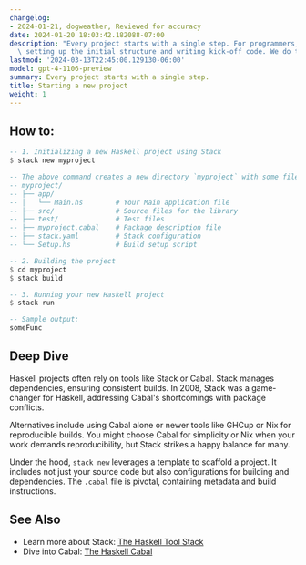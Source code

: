 ```yaml
---
changelog:
- 2024-01-21, dogweather, Reviewed for accuracy
date: 2024-01-20 18:03:42.182088-07:00
description: "Every project starts with a single step. For programmers, that means\
  \ setting up the initial structure and writing kick-off code. We do this to transform\u2026"
lastmod: '2024-03-13T22:45:00.129130-06:00'
model: gpt-4-1106-preview
summary: Every project starts with a single step.
title: Starting a new project
weight: 1
---
```


## How to:
```Haskell
-- 1. Initializing a new Haskell project using Stack
$ stack new myproject

-- The above command creates a new directory `myproject` with some files:
-- myproject/
-- ├── app/
-- │   └── Main.hs        # Your Main application file
-- ├── src/               # Source files for the library
-- ├── test/              # Test files
-- ├── myproject.cabal    # Package description file
-- ├── stack.yaml         # Stack configuration
-- └── Setup.hs           # Build setup script

-- 2. Building the project
$ cd myproject
$ stack build

-- 3. Running your new Haskell project
$ stack run

-- Sample output:
someFunc
```

## Deep Dive
Haskell projects often rely on tools like Stack or Cabal. Stack manages dependencies, ensuring consistent builds. In 2008, Stack was a game-changer for Haskell, addressing Cabal's shortcomings with package conflicts. 

Alternatives include using Cabal alone or newer tools like GHCup or Nix for reproducible builds. You might choose Cabal for simplicity or Nix when your work demands reproducibility, but Stack strikes a happy balance for many.

Under the hood, `stack new` leverages a template to scaffold a project. It includes not just your source code but also configurations for building and dependencies. The `.cabal` file is pivotal, containing metadata and build instructions.

## See Also
- Learn more about Stack: [The Haskell Tool Stack](https://docs.haskellstack.org/en/stable/README/)
- Dive into Cabal: [The Haskell Cabal](https://www.haskell.org/cabal/users-guide/)

